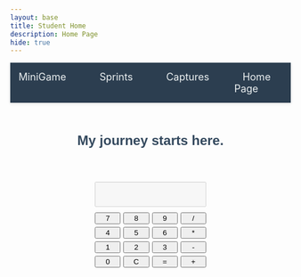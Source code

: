 ```yaml
---
layout: base
title: Student Home 
description: Home Page
hide: true
---
```


<nav style="background-color: #2c3e50; padding: 15px 0; box-shadow: 0 2px 5px rgba(0, 0, 0, 0.1);">
    <ul style="list-style: none; margin: 0; padding: 0; display: flex; justify-content: center; gap: 30px;">
        <li><a href="http://127.0.0.1:4100/DINESHSAHAI_CSA_2025/2024/09/03/Minigame.html" style="text-decoration: none; color: #ecf0f1; font-size: 18px; padding: 8px 15px; border-radius: 4px; transition: background-color 0.3s;">MiniGame</a></li>
        <li><a href="http://127.0.0.1:4100/DINESHSAHAI_CSA_2025/2024/08/28/Hacks-Summary.html" style="text-decoration: none; color: #ecf0f1; font-size: 18px; padding: 8px 15px; border-radius: 4px; transition: background-color 0.3s;">Sprints</a></li>
        <li><a href="http://127.0.0.1:4100/DINESHSAHAI_CSA_2025/2024/08/24/capture.html" style="text-decoration: none; color: #ecf0f1; font-size: 18px; padding: 8px 15px; border-radius: 4px; transition: background-color 0.3s;">Captures</a></li>
        <li><a href="http://127.0.0.1:4100/DINESHSAHAI_CSA_2025/" style="text-decoration: none; color: #ecf0f1; font-size: 18px; padding: 8px 15px; border-radius: 4px; transition: background-color 0.3s;">Home Page</a></li>
    </ul>
</nav>

<main style="padding: 20px; font-family: Arial, sans-serif; color: #34495e; text-align: center;">
    <h1 style="font-size: 24px; margin-bottom: 20px;">My journey starts here.</h1>
    <div id="nameDisplay" style="font-size: 20px; line-height: 1.5;"></div>
</main>

<script>
    const name = "My name is Dinesh Sahai, I am a CSA student at Del Norte High School";
    const displayElement = document.getElementById('nameDisplay');
    let index = 0;

    function typeCharacter() {
        if (index < name.length) {
            displayElement.textContent += name.charAt(index);
            index++;
            setTimeout(typeCharacter, 75); 
        }
    }

    typeCharacter();
</script>

<div id="calculator" style="max-width: 200px; margin: 20px auto;">
    <input type="text" id="display" style="width: 100%; padding: 10px; font-size: 18px; text-align: right;" disabled>
    <div style="display: grid; grid-template-columns: repeat(4, 1fr); gap: 5px; margin-top: 10px;">
        <button onclick="appendNumber('7')">7</button>
        <button onclick="appendNumber('8')">8</button>
        <button onclick="appendNumber('9')">9</button>
        <button onclick="appendOperator('/')">/</button>
        <button onclick="appendNumber('4')">4</button>
        <button onclick="appendNumber('5')">5</button>
        <button onclick="appendNumber('6')">6</button>
        <button onclick="appendOperator('*')">*</button>
        <button onclick="appendNumber('1')">1</button>
        <button onclick="appendNumber('2')">2</button>
        <button onclick="appendNumber('3')">3</button>
        <button onclick="appendOperator('-')">-</button>
        <button onclick="appendNumber('0')">0</button>
        <button onclick="clearDisplay()">C</button>
        <button onclick="calculateResult()">=</button>
        <button onclick="appendOperator('+')">+</button>
    </div>
</div>

<script>
    const display = document.getElementById('display');
    
    function appendNumber(number) {
        display.value += number;
    }

    function appendOperator(operator) {
        display.value += ' ' + operator + ' ';
    }

    function clearDisplay() {
        display.value = '';
    }

    function calculateResult() {
        try {
            display.value = eval(display.value);
        } catch {
            display.value = 'Error';
        }
    }
</script>